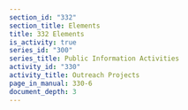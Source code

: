 ```yaml
---
section_id: "332"
section_title: Elements
title: 332 Elements
is_activity: true
series_id: "300"
series_title: Public Information Activities
activity_id: "330"
activity_title: Outreach Projects
page_in_manual: 330-6
document_depth: 3
---
```

